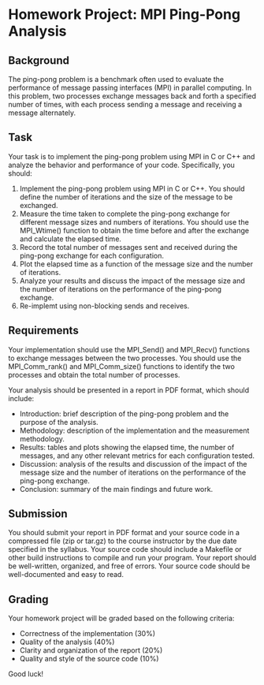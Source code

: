 # Homework Project: MPI Ping-Pong Analysis

## Background

The ping-pong problem is a benchmark often used to evaluate the performance of message passing interfaces (MPI) in parallel computing. In this problem, two processes exchange messages back and forth a specified number of times, with each process sending a message and receiving a message alternately.

## Task

Your task is to implement the ping-pong problem using MPI in C or C++ and analyze the behavior and performance of your code. Specifically, you should:

1. Implement the ping-pong problem using MPI in C or C++. You should define the number of iterations and the size of the message to be exchanged.
2. Measure the time taken to complete the ping-pong exchange for different message sizes and numbers of iterations. You should use the MPI_Wtime() function to obtain the time before and after the exchange and calculate the elapsed time.
3. Record the total number of messages sent and received during the ping-pong exchange for each configuration.
4. Plot the elapsed time as a function of the message size and the number of iterations.
5. Analyze your results and discuss the impact of the message size and the number of iterations on the performance of the ping-pong exchange.
6. Re-implemt using non-blocking sends and receives.

## Requirements

Your implementation should use the MPI_Send() and MPI_Recv() functions to exchange messages between the two processes. You should use the MPI_Comm_rank() and MPI_Comm_size() functions to identify the two processes and obtain the total number of processes.

Your analysis should be presented in a report in PDF format, which should include:

- Introduction: brief description of the ping-pong problem and the purpose of the analysis.
- Methodology: description of the implementation and the measurement methodology.
- Results: tables and plots showing the elapsed time, the number of messages, and any other relevant metrics for each configuration tested.
- Discussion: analysis of the results and discussion of the impact of the message size and the number of iterations on the performance of the ping-pong exchange.
- Conclusion: summary of the main findings and future work.

## Submission

You should submit your report in PDF format and your source code in a compressed file (zip or tar.gz) to the course instructor by the due date specified in the syllabus. Your source code should include a Makefile or other build instructions to compile and run your program. Your report should be well-written, organized, and free of errors. Your source code should be well-documented and easy to read.

## Grading

Your homework project will be graded based on the following criteria:

- Correctness of the implementation (30%)
- Quality of the analysis (40%)
- Clarity and organization of the report (20%)
- Quality and style of the source code (10%)

Good luck!
